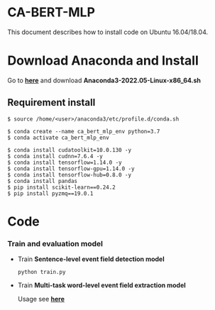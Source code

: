 # CA-BERT-MLP

This document describes how to install code on Ubuntu 16.04/18.04.

# Download Anaconda and Install

Go to **[here](https://www.anaconda.com/products/distribution)** and download **Anaconda3-2022.05-Linux-x86_64.sh**

## Requirement install

    $ source /home/<user>/anaconda3/etc/profile.d/conda.sh
    
    $ conda create --name ca_bert_mlp_env python=3.7
    $ conda activate ca_bert_mlp_env
    
    $ conda install cudatoolkit=10.0.130 -y
    $ conda install cudnn=7.6.4 -y
    $ conda install tensorflow=1.14.0 -y
    $ conda install tensorflow-gpu=1.14.0 -y
    $ conda install tensorflow-hub=0.8.0 -y
    $ conda install pandas
    $ pip install scikit-learn==0.24.2
    $ pip install pyzmq==19.0.1

# Code

### Train and evaluation model

* Train **Sentence-level event field detection model**

  ``` 
  python train.py

* Train **Multi-task word-level event field extraction model**

  Usage see **[here](https://github.com/luff543/BERT-event-information-extractor)** 